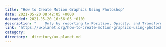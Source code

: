 ```yaml
---
title: "How to Create Motion Graphics Using Photoshop"
date: 2021-05-20 08:42:05 +0000
dateadded: 2021-05-20 16:56:05 +0100
description: "    Only by resorting to Position, Opacity, and Transform transitions, you have plenty of options for a plain motion graphics project  Continue reading on UX Planet »  "
link: "https://uxplanet.org/how-to-create-motion-graphics-using-photoshop-9fe775bbdbaa?source=rss----819cc2aaeee0---4"
category:
directory: _directory/ux-planet.md
---
```

